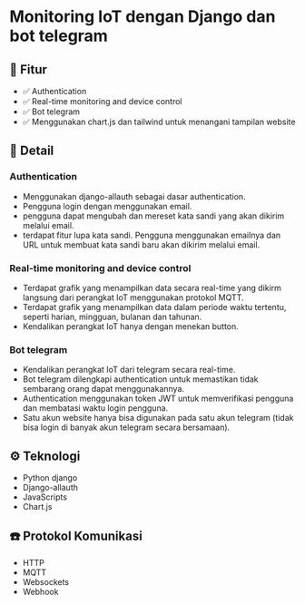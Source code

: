 # Monitoring IoT dengan Django dan bot telegram
## 📌 Fitur 
- ✅ Authentication 
- ✅ Real-time monitoring and device control
- ✅ Bot telegram
- ✅ Menggunakan chart.js dan tailwind untuk menangani tampilan website

## 📑 Detail
### Authentication
- Menggunakan django-allauth sebagai dasar authentication. 
- Pengguna login dengan menggunakan email.
- pengguna dapat mengubah dan mereset kata sandi yang akan dikirim melalui email.
- terdapat fitur lupa kata sandi. Pengguna menggunakan emailnya dan URL untuk membuat kata sandi baru akan dikirim melalui email.

### Real-time monitoring and device control
- Terdapat grafik yang menampilkan data secara real-time yang dikirm langsung dari perangkat IoT menggunakan protokol MQTT.
- Terdapat grafik yang menampilkan data dalam periode waktu tertentu, seperti harian, mingguan, bulanan dan tahunan.
- Kendalikan perangkat IoT hanya dengan menekan button.

### Bot telegram
- Kendalikan perangkat IoT dari telegram secara real-time.
- Bot telegram dilengkapi authentication untuk memastikan tidak sembarang orang dapat menggunakannya.
- Authentication menggunakan token JWT untuk memverifikasi pengguna dan membatasi waktu login pengguna.
- Satu akun website hanya bisa digunakan pada satu akun telegram (tidak bisa login di banyak akun telegram secara bersamaan).

## ⚙️ Teknologi
- Python django
- Django-allauth
- JavaScripts
- Chart.js

## ☎️ Protokol Komunikasi
- HTTP
- MQTT
- Websockets
- Webhook
